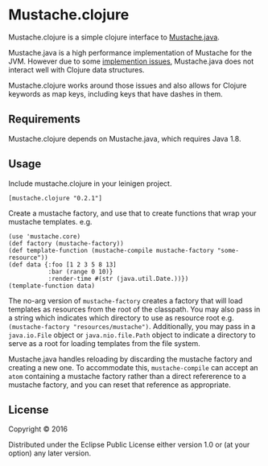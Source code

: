 # Mustache.clojure

Mustache.clojure is a simple clojure interface to [Mustache.java](https://github.com/spullara/mustache.java). 

Mustache.java is a high performance implementation of Mustache for the JVM. However due to some [implemention issues](https://groups.google.com/forum/#!topic/mustachejava/e8EjcdYUY3E), Mustache.java does not interact well with Clojure data structures.

Mustache.clojure works around those issues and also allows for Clojure keywords as map keys, including keys that have dashes in them.

## Requirements

Mustache.clojure depends on Mustache.java, which requires Java 1.8.

## Usage

Include mustache.clojure in your leinigen project.

    [mustache.clojure "0.2.1"]

Create a mustache factory, and use that to create functions that wrap your mustache templates. e.g.

    (use 'mustache.core)
    (def factory (mustache-factory))
    (def template-function (mustache-compile mustache-factory "some-resource"))
    (def data {:foo [1 2 3 5 8 13] 
               :bar (range 0 10)} 
               :render-time #(str (java.util.Date.))})
    (template-function data)

The no-arg version of `mustache-factory` creates a factory that will load templates as resources from the root of the classpath. You may also pass in a string which indicates which directory to use as resource root e.g. `(mustache-factory "resources/mustache")`. Additionally, you may pass in a `java.io.File` object or `java.nio.file.Path` object to indicate a directory to serve as a root for loading templates from the file system.

Mustache.java handles reloading by discarding the mustache factory and creating a new one. To accommodate this, `mustache-compile` can accept an `atom` containing a mustache factory rather than a direct refererence to a mustache factory, and you can reset that reference as appropriate.


## License

Copyright © 2016

Distributed under the Eclipse Public License either version 1.0 or (at
your option) any later version.
